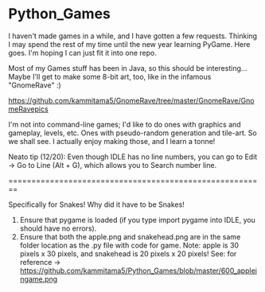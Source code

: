 # Python_Games

I haven't made games in a while, and I have gotten a few requests. 
Thinking I may spend the rest of my time until the new year learning PyGame.
Here goes. I'm hoping I can just fit it into one repo.

Most of my Games stuff has been in Java, so this should be interesting...
Maybe I'll get to make some 8-bit art, too, like in the infamous "GnomeRave" :)

https://github.com/kammitama5/GnomeRave/tree/master/GnomeRave/GnomeRavepics

I'm not into command-line games; I'd like to do ones with graphics and gameplay, levels, etc.
Ones with pseudo-random generation and tile-art. So we shall see. 
I actually enjoy making those, and I learn a tonne!

Neato tip (12/20): Even though IDLE has no line numbers, you can go to 
Edit -> Go to Line (Alt + G), which allows you to Search number line.


========================================================

Specifically for Snakes! Why did it have to be Snakes!

1. Ensure that pygame is loaded (if you type import pygame into IDLE, you should have no errors).
2. Ensure that both the apple.png and snakehead.png are in the same folder location as the .py file with code for game.
   Note: apple is 30 pixels x 30 pixels, and snakehead is 20 pixels x 20 pixels!
   See: for reference -> https://github.com/kammitama5/Python_Games/blob/master/600_appleingame.png
